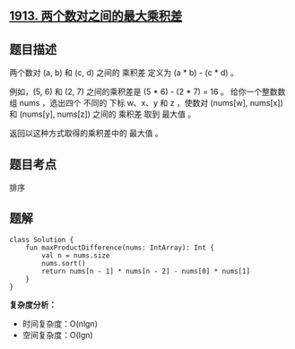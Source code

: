 ## [1913. 两个数对之间的最大乘积差](https://leetcode.cn/problems/maximum-product-difference-between-two-pairs/description/)

## 题目描述

两个数对 (a, b) 和 (c, d) 之间的 乘积差 定义为 (a * b) - (c * d) 。

例如，(5, 6) 和 (2, 7) 之间的乘积差是 (5 * 6) - (2 * 7) = 16 。
给你一个整数数组 nums ，选出四个 不同的 下标 w、x、y 和 z ，使数对 (nums[w], nums[x]) 和 (nums[y], nums[z]) 之间的 乘积差 取到 最大值 。

返回以这种方式取得的乘积差中的 最大值 。

## 题目考点

排序

## 题解
 
```
class Solution {
    fun maxProductDifference(nums: IntArray): Int {
        val n = nums.size
        nums.sort()
        return nums[n - 1] * nums[n - 2] - nums[0] * nums[1]
    }
}
```

**复杂度分析：**

- 时间复杂度：O(nlgn)
- 空间复杂度：O(lgn) 
